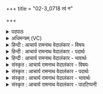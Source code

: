+++
title = "02-3_0718 त्वं न"

+++
<details><summary>पदपाठः</summary>

त्व꣢म्। नः꣣। इन्द्रः। वाजयुः꣢। त्वम्। ग꣣व्युः꣢। श꣣तक्रतो। शत। क्रतो। त्व꣢म्। हि꣣रण्ययुः꣢। व꣣सो। ७१८।
</details>

<details><summary>अधिमन्त्रम् (VC)</summary>

- इन्द्रः
- वसिष्ठो मैत्रावरुणिः
- गायत्री
- षड्जः
</details>

<details><summary>हिन्दी : आचार्य रामनाथ वेदालंकार - विषयः</summary>

अगले मन्त्र में जगदीश्वर की स्तुति है।
</details>

<details><summary>हिन्दी : आचार्य रामनाथ वेदालंकार - पदार्थः</summary>

पदार्थान्वयभाषाः -  हे(इन्द्र)सर्वान्तर्यामी जगदीश्वर! (त्वम्)आप(नः)हमारे लिये(वाजयुः)अन्न,धन,बल,विज्ञान आदि प्रदान करने के इच्छुक होवो। हे(शतक्रतो)अनन्त ज्ञान तथा अनन्त कर्मोंवाले जगदीश्वर! (त्वम्)आप(गव्युः)हमें गाय प्रदान करने के इच्छुक होवो। हे(वसो)निवास देनेवाले जगदीश्वर! (त्वम्)आप(हिरण्ययुः)हमें सुवर्ण और ज्योति प्रदान करने के इच्छुक होवो ॥३॥
</details>

<details><summary>हिन्दी : आचार्य रामनाथ वेदालंकार - भावार्थः</summary>

भावार्थभाषाः -  परमात्मा की उपासना करके उसकी कृपा से हम अन्न,धन,गाय,बल,वेग,विज्ञान,श्रेष्ठ संकल्प,श्रेष्ठ विचार,श्रेष्ठ विवेक,श्रेष्ठ प्रकाश,श्रेष्ठ कर्म,श्रेष्ठ गुण तथा दुःखों से मोक्ष आदि सभी भौतिक और दिव्य सम्पदा पाने योग्य होवें ॥३॥
</details>

<details><summary>संस्कृत : आचार्य रामनाथ वेदालंकार - विषयः</summary>

अथ जगदीश्वरं स्तौति।
</details>

<details><summary>संस्कृत : आचार्य रामनाथ वेदालंकार - पदार्थः</summary>

पदार्थान्वयभाषाः -  हे(इन्द्र)सर्वान्तर्यामिन् जगदीश्वर! (नः)अस्मभ्यम्(वाजयुः)अन्नधनबलविज्ञानादिप्रदानकामो भव,हे(शतक्रतो१)अनन्तप्रज्ञ अनन्तकर्मन्! (त्वम् गव्युः)गोप्रदानकामो भव। हे(वसो)निवासप्रद! (त्वम् हिरण्ययुः)सुवर्णप्रदानकामो ज्योतिष्प्रदानकामो वा भव ॥३॥२
</details>

<details><summary>संस्कृत : आचार्य रामनाथ वेदालंकार - भावार्थः</summary>

भावार्थभाषाः -  परमात्मानमुपास्य तत्कृपया वयम् अन्नधनधेनुबलवेगविज्ञान-सत्संकल्पसद्विचारसद्विवेकसत्प्रकाशसत्कर्मसद्गुणदुःख-मोक्षादिरूपां सर्वामपि भौतिकीं दिव्यां च सम्पदं प्राप्तुमर्हेम ॥३॥
</details>

<details><summary>संस्कृत : आचार्य रामनाथ वेदालंकार - पादटिप्पनी</summary>

टिप्पणी:   ५. ऋ० ७।३१।३। १. शतक्रतो—बहुभिः क्रतुभिरिष्टवान् यः स शतक्रतुः। अथवा क्रतुरिति कर्मनाम प्रज्ञानाम वा बहुकर्मा बहुप्रज्ञो वा—इति वि०। २. ऋग्भाष्ये दयानन्दर्षिर्मन्त्रमिमं विद्वान् कीदृशो भवेदिति विषये व्याख्यातवान्।
</details>